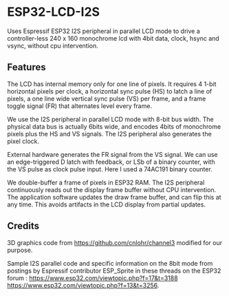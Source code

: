 # ESP32-LCD-I2S
Uses Espressif ESP32 I2S peripheral in parallel LCD mode to drive a controller-less 240 x 160 monochrome lcd with 4bit data, clock, hsync and vsync, without cpu intervention.

## Features
The LCD has internal memory only for one line of pixels. It requires 4 1-bit horizontal pixels per clock, a horizontal sync pulse (HS) to latch a line of pixels, a one line wide vertical sync pulse (VS) per frame, and a frame toggle signal (FR) that alternates level every frame.

We use the I2S peripheral in parallel LCD mode with 8-bit bus width. The physical data bus is actually 6bits wide, and encodes 4bits of monochrome pixels plus the HS and VS signals. The I2S peripheral also generates the pixel clock.  

External hardware generates the FR signal from the VS signal. We can use an edge-triggered D latch with feedback, or LSb of a binary counter, with the VS pulse as clock pulse input. Here I used a 74AC191 binary counter.

We double-buffer a frame of pixels in ESP32 RAM. The I2S peripheral continuously reads out the display frame buffer without CPU intervention. The application software updates the draw frame buffer, and can flip this at any time. This avoids artifacts in the LCD display from partial updates. 


## Credits
3D graphics code from https://github.com/cnlohr/channel3 modified for our purpose.	

Sample I2S parallel code and specific information on the 8bit mode from postings by Espressif contributor ESP_Sprite in these threads on the ESP32 forum : 
https://www.esp32.com/viewtopic.php?f=17&t=3188 
https://www.esp32.com/viewtopic.php?f=13&t=3256.



